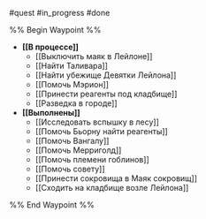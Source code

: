 #quest #in_progress #done

%% Begin Waypoint %%
- **[[В процессе]]**
	- [[Выключить маяк в Лейлоне]]
	- [[Найти Таливара]]
	- [[Найти убежище Девятки Лейлона]]
	- [[Помочь Мэрион]]
	- [[Принести реагенты под кладбище]]
	- [[Разведка в городе]]
- **[[Выполнены]]**
	- [[Исследовать вспышку в лесу]]
	- [[Помочь Бьорну найти реагенты]]
	- [[Помочь Вангалу]]
	- [[Помочь Мерриголд]]
	- [[Помочь племени гоблинов]]
	- [[Помочь совету]]
	- [[Принести сокровища в Маяк сокровищ]]
	- [[Сходить на кладбище возле Лейлона]]

%% End Waypoint %%
